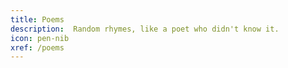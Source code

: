 ```yaml
---
title: Poems
description:  Random rhymes, like a poet who didn't know it.
icon: pen-nib
xref: /poems
---
```


